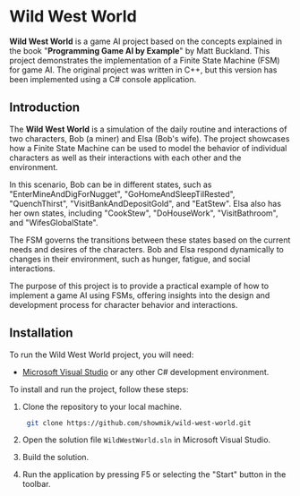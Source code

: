 # Wild West World
 
**Wild West World** is a game AI project based on the concepts explained in the book "**Programming Game AI by Example**" by Matt Buckland. This project demonstrates the implementation of a Finite State Machine (FSM) for game AI. The original project was written in C++, but this version has been implemented using a C# console application.

## Introduction

The **Wild West World** is a simulation of the daily routine and interactions of two characters, Bob (a miner) and Elsa (Bob's wife). The project showcases how a Finite State Machine can be used to model the behavior of individual characters as well as their interactions with each other and the environment.

In this scenario, Bob can be in different states, such as "EnterMineAndDigForNugget", "GoHomeAndSleepTilRested", "QuenchThirst", "VisitBankAndDepositGold", and "EatStew". Elsa also has her own states, including "CookStew", "DoHouseWork", "VisitBathroom", and "WifesGlobalState".

The FSM governs the transitions between these states based on the current needs and desires of the characters. Bob and Elsa respond dynamically to changes in their environment, such as hunger, fatigue, and social interactions.

The purpose of this project is to provide a practical example of how to implement a game AI using FSMs, offering insights into the design and development process for character behavior and interactions.

## Installation

To run the Wild West World project, you will need:

-   [Microsoft Visual Studio](https://visualstudio.microsoft.com/downloads/) or any other C# development environment.

To install and run the project, follow these steps:

1. Clone the repository to your local machine.

	```bash
	 git clone https://github.com/showmik/wild-west-world.git
	```

2. Open the solution file `WildWestWorld.sln` in Microsoft Visual Studio.
3.  Build the solution.
4. Run the application by pressing F5 or selecting the "Start" button in the toolbar.
